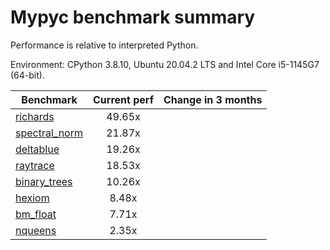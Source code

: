 # Mypyc benchmark summary

Performance is relative to interpreted Python.

Environment: CPython 3.8.10, Ubuntu 20.04.2 LTS and Intel Core i5-1145G7 (64-bit).

| Benchmark | Current perf | Change in 3 months |
| --- | :---: | :---: |
| [richards](benchmarks/richards.md) | 49.65x |  |
| [spectral_norm](benchmarks/spectral_norm.md) | 21.87x |  |
| [deltablue](benchmarks/deltablue.md) | 19.26x |  |
| [raytrace](benchmarks/raytrace.md) | 18.53x |  |
| [binary_trees](benchmarks/binary_trees.md) | 10.26x |  |
| [hexiom](benchmarks/hexiom.md) | 8.48x |  |
| [bm_float](benchmarks/bm_float.md) | 7.71x |  |
| [nqueens](benchmarks/nqueens.md) | 2.35x |  |
